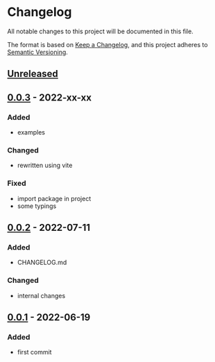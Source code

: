 # Changelog

All notable changes to this project will be documented in this file.

The format is based on [Keep a Changelog](https://keepachangelog.com/en/1.0.0/), and this project adheres to [Semantic Versioning](https://semver.org/spec/v2.0.0.html).

## [Unreleased]

## [0.0.3] - 2022-xx-xx

### Added

- examples

### Changed

- rewritten using vite

### Fixed

- import package in project
- some typings

## [0.0.2] - 2022-07-11

### Added

- CHANGELOG.md

### Changed

- internal changes

## [0.0.1] - 2022-06-19

### Added

- first commit

[Unreleased]: https://github.com/drpiou/react-stack/compare/v0.0.3...HEAD
[0.0.3]: https://github.com/drpiou/react-stack/compare/v0.0.2...v0.0.3
[0.0.2]: https://github.com/drpiou/react-stack/compare/v0.0.1...v0.0.2
[0.0.1]: https://github.com/drpiou/react-stack/releases/tag/v0.0.1
